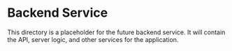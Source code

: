 # Backend Service

This directory is a placeholder for the future backend service. It will contain the API, server logic, and other services for the application.
